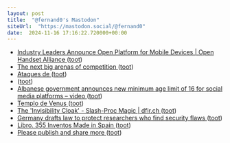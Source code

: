 ```yaml
---
layout: post
title:  "@fernand0's Mastodon"
siteUrl:  "https://mastodon.social/@fernand0"
date:  2024-11-16 17:16:22.720000+00:00
---
```

*  [Industry Leaders Announce Open Platform for Mobile Devices \| Open Handset Alliance ](https://www.openhandsetalliance.com/press_110507.htm) ([toot](https://mastodon.social/@fernand0/113493762553399709))
*  [The next big arenas of competition ](https://www.mckinsey.com/mgi/our-research/the-next-big-arenas-of-competitio) ([toot](https://mastodon.social/@fernand0/113493516037814845))
*  [Ataques de  ](https://mastodon.social/tags/phishing) ([toot](https://mastodon.social/@fernand0/113493412140094807))
*  [ ](https://mastodon.eus/@luistxo) ([toot](https://mastodon.social/@fernand0/113493327444354359))
*  [Albanese government announces new minimum age limit of 16 for social media platforms – video ](https://www.theguardian.com/australia-news/video/2024/nov/07/albanese-government-announces-new-minimum-age-limit-of-16-for-social-media-platforms-vide) ([toot](https://mastodon.social/@fernand0/113492702160483871))
*  [Templo de Venus ](https://www.flickr.com/photos/fernand0/54123091469) ([toot](https://mastodon.social/@fernand0/113492440720807327))
*  [The 'Invisibility Cloak' - Slash-Proc Magic \| dfir.ch ](https://dfir.ch/posts/slash-proc) ([toot](https://mastodon.social/@fernand0/113492352748181561))
*  [Germany drafts law to protect researchers who find security flaws ](https://www.bleepingcomputer.com/news/security/germany-drafts-law-to-protect-researchers-who-find-security-flaws) ([toot](https://mastodon.social/@fernand0/113492216021365688))
*  [Libro. 355 Inventos Made in Spain ](https://fotografiasenmovimiento.wordpress.com/2024/11/16/libro-355-inventos-made-in-spain) ([toot](https://mastodon.social/@fernand0/113492191446729353))
*  [Please publish and share more ](https://micro.webology.dev/2024/11/02/please-publish-and.htm) ([toot](https://mastodon.social/@fernand0/113491841309749943))
